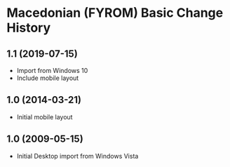 Macedonian (FYROM) Basic Change History
====================

1.1 (2019-07-15)
----------------
* Import from Windows 10
* Include mobile layout

1.0 (2014-03-21)
----------------
* Initial mobile layout

1.0 (2009-05-15)
----------------------
* Initial Desktop import from Windows Vista
